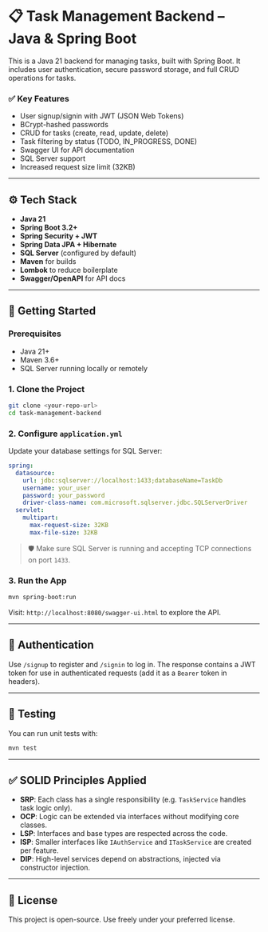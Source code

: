 # 📋 Task Management Backend – Java & Spring Boot

This is a Java 21 backend for managing tasks, built with Spring Boot. It includes user authentication, secure password storage, and full CRUD operations for tasks.

### ✅ Key Features

- User signup/signin with JWT (JSON Web Tokens)
- BCrypt-hashed passwords
- CRUD for tasks (create, read, update, delete)
- Task filtering by status (TODO, IN_PROGRESS, DONE)
- Swagger UI for API documentation
- SQL Server support
- Increased request size limit (32KB)

---

## ⚙️ Tech Stack

- **Java 21**
- **Spring Boot 3.2+**
- **Spring Security + JWT**
- **Spring Data JPA + Hibernate**
- **SQL Server** (configured by default)
- **Maven** for builds
- **Lombok** to reduce boilerplate
- **Swagger/OpenAPI** for API docs

---

## 🚀 Getting Started

### Prerequisites

- Java 21+
- Maven 3.6+
- SQL Server running locally or remotely

### 1. Clone the Project

```bash
git clone <your-repo-url>
cd task-management-backend
```

### 2. Configure `application.yml`

Update your database settings for SQL Server:

```yaml
spring:
  datasource:
    url: jdbc:sqlserver://localhost:1433;databaseName=TaskDb
    username: your_user
    password: your_password
    driver-class-name: com.microsoft.sqlserver.jdbc.SQLServerDriver
  servlet:
    multipart:
      max-request-size: 32KB
      max-file-size: 32KB
```

> 🛡️ Make sure SQL Server is running and accepting TCP connections on port `1433`.

### 3. Run the App

```bash
mvn spring-boot:run
```

Visit: `http://localhost:8080/swagger-ui.html` to explore the API.

---

## 🔐 Authentication

Use `/signup` to register and `/signin` to log in. The response contains a JWT token for use in authenticated requests (add it as a `Bearer` token in headers).

---

## 🧪 Testing

You can run unit tests with:

```bash
mvn test
```

---

## ✅ SOLID Principles Applied

- **SRP**: Each class has a single responsibility (e.g. `TaskService` handles task logic only).
- **OCP**: Logic can be extended via interfaces without modifying core classes.
- **LSP**: Interfaces and base types are respected across the code.
- **ISP**: Smaller interfaces like `IAuthService` and `ITaskService` are created per feature.
- **DIP**: High-level services depend on abstractions, injected via constructor injection.

---

## 📄 License

This project is open-source. Use freely under your preferred license.
